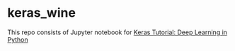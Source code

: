 # keras_wine

This repo consists of Jupyter notebook for [Keras Tutorial: Deep Learning in Python](https://www.datacamp.com/community/tutorials/deep-learning-python)

